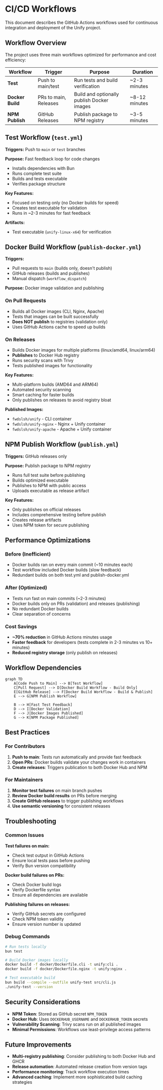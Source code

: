 # CI/CD Workflows

This document describes the GitHub Actions workflows used for continuous integration and deployment of the Unify project.

## Workflow Overview

The project uses three main workflows optimized for performance and cost efficiency:

| Workflow | Trigger | Purpose | Duration |
|----------|---------|---------|----------|
| **Test** | Push to main/test | Run tests and build verification | ~2-3 minutes |
| **Docker Build** | PRs to main, Releases | Build and optionally publish Docker images | ~8-12 minutes |
| **NPM Publish** | GitHub Releases | Publish package to NPM registry | ~3-5 minutes |

## Test Workflow (`test.yml`)

**Triggers:** Push to `main` or `test` branches

**Purpose:** Fast feedback loop for code changes
- Installs dependencies with Bun
- Runs complete test suite
- Builds and tests executable
- Verifies package structure

**Key Features:**
- Focused on testing only (no Docker builds for speed)
- Creates test executable for validation
- Runs in ~2-3 minutes for fast feedback

**Artifacts:**
- Test executable (`unify-linux-x64`) for verification

## Docker Build Workflow (`publish-docker.yml`)

**Triggers:** 
- Pull requests to `main` (builds only, doesn't publish)
- GitHub releases (builds and publishes)
- Manual dispatch (`workflow_dispatch`)

**Purpose:** Docker image validation and publishing

### On Pull Requests
- Builds all Docker images (CLI, Nginx, Apache) 
- Tests that images can be built successfully
- **Does NOT publish** to registries (validation only)
- Uses GitHub Actions cache to speed up builds

### On Releases
- Builds Docker images for multiple platforms (linux/amd64, linux/arm64)
- **Publishes** to Docker Hub registry
- Runs security scans with Trivy
- Tests published images for functionality

**Key Features:**
- Multi-platform builds (AMD64 and ARM64)
- Automated security scanning
- Smart caching for faster builds
- Only publishes on releases to avoid registry bloat

**Published Images:**
- `fwdslsh/unify` - CLI container
- `fwdslsh/unify-nginx` - Nginx + Unify container  
- `fwdslsh/unify-apache` - Apache + Unify container

## NPM Publish Workflow (`publish.yml`)

**Triggers:** GitHub releases only

**Purpose:** Publish package to NPM registry
- Runs full test suite before publishing
- Builds optimized executable
- Publishes to NPM with public access
- Uploads executable as release artifact

**Key Features:**
- Only publishes on official releases
- Includes comprehensive testing before publish
- Creates release artifacts
- Uses NPM token for secure publishing

## Performance Optimizations

### Before (Inefficient)
- Docker builds ran on every main commit (~10 minutes each)
- Test workflow included Docker builds (slow feedback)
- Redundant builds on both test.yml and publish-docker.yml

### After (Optimized)
- Tests run fast on main commits (~2-3 minutes)
- Docker builds only on PRs (validation) and releases (publishing)
- No redundant Docker builds
- Clear separation of concerns

### Cost Savings
- **~70% reduction** in GitHub Actions minutes usage
- **Faster feedback** for developers (tests complete in 2-3 minutes vs 10+ minutes)
- **Reduced registry storage** (only publish on releases)

## Workflow Dependencies

```mermaid
graph TD
    A[Code Push to Main] --> B[Test Workflow]
    C[Pull Request] --> D[Docker Build Workflow - Build Only]
    E[GitHub Release] --> F[Docker Build Workflow - Build & Publish]
    E --> G[NPM Publish Workflow]
    
    B --> H[Fast Test Feedback]
    D --> I[Docker Validation]
    F --> J[Docker Images Published]
    G --> K[NPM Package Published]
```

## Best Practices

### For Contributors
1. **Push to main**: Tests run automatically and provide fast feedback
2. **Open PRs**: Docker builds validate your changes work in containers
3. **Create releases**: Triggers publication to both Docker Hub and NPM

### For Maintainers
1. **Monitor test failures** on main branch pushes
2. **Review Docker build results** on PRs before merging
3. **Create GitHub releases** to trigger publishing workflows
4. **Use semantic versioning** for consistent releases

## Troubleshooting

### Common Issues

**Test failures on main:**
- Check test output in GitHub Actions
- Ensure local tests pass before pushing
- Verify Bun version compatibility

**Docker build failures on PRs:**
- Check Docker build logs
- Verify Dockerfile syntax
- Ensure all dependencies are available

**Publishing failures on releases:**
- Verify GitHub secrets are configured
- Check NPM token validity
- Ensure version number is updated

### Debug Commands

```bash
# Run tests locally
bun test

# Build Docker images locally
docker build -f docker/Dockerfile.cli -t unify:cli .
docker build -f docker/Dockerfile.nginx -t unify:nginx .

# Test executable build
bun build --compile --outfile unify-test src/cli.js
./unify-test --version
```

## Security Considerations

- **NPM Token**: Stored as GitHub secret `NPM_TOKEN`
- **Docker Hub**: Uses `DOCKERHUB_USERNAME` and `DOCKERHUB_TOKEN` secrets
- **Vulnerability Scanning**: Trivy scans run on all published images
- **Minimal Permissions**: Workflows use least-privilege access patterns

## Future Improvements

- **Multi-registry publishing**: Consider publishing to both Docker Hub and GHCR
- **Release automation**: Automated release creation from version tags
- **Performance monitoring**: Track workflow execution times
- **Advanced caching**: Implement more sophisticated build caching strategies